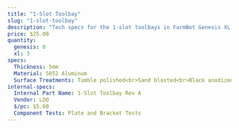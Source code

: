```yaml
---
title: "1-Slot Toolbay"
slug: "1-slot-toolbay"
description: "Tech specs for the 1-slot toolbays in FarmBot Genesis XL. Visit [our shop](http://shop.farm.bot) to purchase parts."
price: $25.00
quantity:
  genesis: 0
  xl: 3
specs:
  Thickness: 5mm
  Material: 5052 Aluminum
  Surface Treatments: Tumble polished<br>Sand blasted<br>Black anodized<br>Laser engraved logo
internal-specs:
  Internal Part Name: 1-Slot Toolbay Rev A
  Vendor: LDO
  $/pc: $5.60
  Component Tests: Plate and Bracket Tests
---
```


